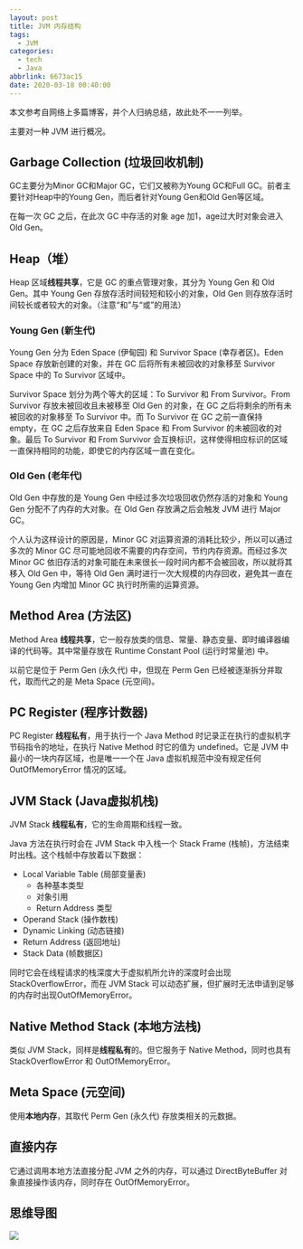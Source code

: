 ```yaml
---
layout: post
title: JVM 内存结构
tags:
  - JVM
categories:
  - tech
  - Java
abbrlink: 6673ac15
date: 2020-03-18 00:40:00
---
```


本文参考自网络上多篇博客，并个人归纳总结，故此处不一一列举。

主要对一种 JVM 进行概况。

## Garbage Collection (垃圾回收机制)

GC主要分为Minor GC和Major GC，它们又被称为Young GC和Full GC。前者主要针对Heap中的Young Gen，而后者针对Young Gen和Old Gen等区域。

在每一次 GC 之后，在此次 GC 中存活的对象 age 加1，age过大时对象会进入Old Gen。

## Heap（堆）

Heap 区域**线程共享**，它是 GC 的重点管理对象，其分为 Young Gen 和 Old Gen。其中 Young Gen 存放存活时间较短和较小的对象，Old Gen 则存放存活时间较长或者较大的对象。（注意“和”与“或”的用法）

### Young Gen (新生代)

Young Gen 分为 Eden Space (伊甸园) 和 Survivor Space (幸存者区)。Eden Space 存放新创建的对象，并在 GC 后将所有未被回收的对象移至 Survivor Space 中的 To Survivor 区域中。

Survivor Space 划分为两个等大的区域：To Survivor 和 From Survivor。From Survivor 存放未被回收且未被移至 Old Gen 的对象，在 GC 之后将剩余的所有未被回收的对象移至 To Survivor 中。而 To Survivor 在 GC 之前一直保持 empty，在 GC 之后存放来自 Eden Space 和 From Survivor 的未被回收的对象。最后 To Survivor 和 From Survivor 会互换标识，这样使得相应标识的区域一直保持相同的功能，即使它的内存区域一直在变化。

### Old Gen (老年代)

Old Gen 中存放的是 Young Gen 中经过多次垃圾回收仍然存活的对象和 Young Gen 分配不了内存的大对象。在 Old Gen 存放满之后会触发 JVM 进行 Major GC。

个人认为这样设计的原因是，Minor GC 对运算资源的消耗比较少，所以可以通过多次的 Minor GC 尽可能地回收不需要的内存空间，节约内存资源。而经过多次 Minor GC 依旧存活的对象可能在未来很长一段时间内都不会被回收，所以就将其移入 Old Gen 中，等待 Old Gen 满时进行一次大规模的内存回收，避免其一直在 Young Gen 内增加 Minor GC 执行时所需的运算资源。

## Method Area (方法区)

Method Area **线程共享**，它一般存放类的信息、常量、静态变量、即时编译器编译的代码等。其中常量存放在 Runtime Constant Pool (运行时常量池) 中。

以前它是位于 Perm Gen (永久代) 中，但现在 Perm Gen 已经被逐渐拆分并取代，取而代之的是 Meta Space (元空间)。

## PC Register (程序计数器)

PC Register **线程私有**，用于执行一个 Java Method 时记录正在执行的虚拟机字节码指令的地址，在执行 Native Method 时它的值为 undefined。它是 JVM 中最小的一块内存区域，也是唯一一个在 Java 虚拟机规范中没有规定任何 OutOfMemoryError 情况的区域。

## JVM Stack (Java虚拟机栈)

JVM Stack **线程私有**，它的生命周期和线程一致。

Java 方法在执行时会在 JVM Stack 中入栈一个 Stack Frame (栈帧)，方法结束时出栈。这个栈帧中存放着以下数据：

* Local Variable Table (局部变量表)
  * 各种基本类型
  * 对象引用
  * Return Address 类型
* Operand Stack (操作数栈)
* Dynamic Linking (动态链接)
* Return Address (返回地址)
* Stack Data (帧数据区)

同时它会在线程请求的栈深度大于虚拟机所允许的深度时会出现StackOverflowError，而在 JVM Stack 可以动态扩展，但扩展时无法申请到足够的内存时出现OutOfMemoryError。

## Native Method Stack (本地方法栈)

类似 JVM Stack，同样是**线程私有**的。但它服务于 Native Method，同时也具有 StackOverflowError 和 OutOfMemoryError。

## Meta Space (元空间)

使用**本地内存**，其取代 Perm Gen (永久代) 存放类相关的元数据。

## 直接内存

它通过调用本地方法直接分配 JVM 之外的内存，可以通过 DirectByteBuffer 对象直接操作该内存，同时存在 OutOfMemoryError。

## 思维导图

![][思维导图]

[思维导图]: http://static.wilfredshen.cn/images/JVM%20%E5%86%85%E5%AD%98%E7%BB%93%E6%9E%84/JVM%20%E5%86%85%E5%AD%98%E7%BB%93%E6%9E%84.png
